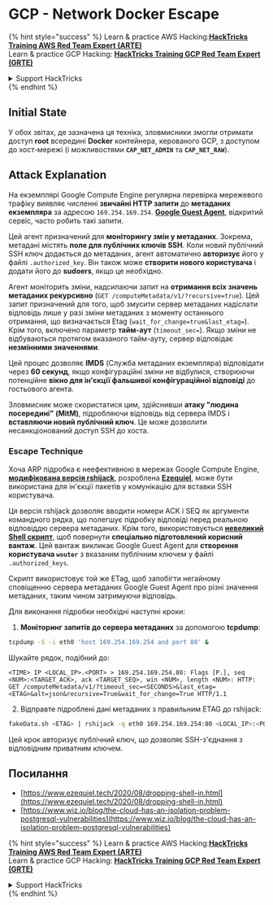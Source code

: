 # GCP - Network Docker Escape

{% hint style="success" %}
Learn & practice AWS Hacking:<img src="../../../.gitbook/assets/image (1) (1) (1) (1).png" alt="" data-size="line">[**HackTricks Training AWS Red Team Expert (ARTE)**](https://training.hacktricks.xyz/courses/arte)<img src="../../../.gitbook/assets/image (1) (1) (1) (1).png" alt="" data-size="line">\
Learn & practice GCP Hacking: <img src="../../../.gitbook/assets/image (2) (1).png" alt="" data-size="line">[**HackTricks Training GCP Red Team Expert (GRTE)**<img src="../../../.gitbook/assets/image (2) (1).png" alt="" data-size="line">](https://training.hacktricks.xyz/courses/grte)

<details>

<summary>Support HackTricks</summary>

* Check the [**subscription plans**](https://github.com/sponsors/carlospolop)!
* **Join the** 💬 [**Discord group**](https://discord.gg/hRep4RUj7f) or the [**telegram group**](https://t.me/peass) or **follow** us on **Twitter** 🐦 [**@hacktricks\_live**](https://twitter.com/hacktricks_live)**.**
* **Share hacking tricks by submitting PRs to the** [**HackTricks**](https://github.com/carlospolop/hacktricks) and [**HackTricks Cloud**](https://github.com/carlospolop/hacktricks-cloud) github repos.

</details>
{% endhint %}

## Initial State

У обох звітах, де зазначена ця техніка, зловмисники змогли отримати доступ **root** всередині **Docker** контейнера, керованого GCP, з доступом до хост-мережі (і можливостями **`CAP_NET_ADMIN`** та **`CAP_NET_RAW`**).

## Attack Explanation

На екземплярі Google Compute Engine регулярна перевірка мережевого трафіку виявляє численні **звичайні HTTP запити** до **метаданих екземпляра** за адресою `169.254.169.254`. [**Google Guest Agent**](https://github.com/GoogleCloudPlatform/guest-agent), відкритий сервіс, часто робить такі запити.

Цей агент призначений для **моніторингу змін у метаданих**. Зокрема, метадані містять **поле для публічних ключів SSH**. Коли новий публічний SSH ключ додається до метаданих, агент автоматично **авторизує** його у файлі `.authorized_key`. Він також може **створити нового користувача** і додати його до **sudoers**, якщо це необхідно.

Агент моніторить зміни, надсилаючи запит на **отримання всіх значень метаданих рекурсивно** (`GET /computeMetadata/v1/?recursive=true`). Цей запит призначений для того, щоб змусити сервер метаданих надіслати відповідь лише у разі зміни метаданих з моменту останнього отримання, що визначається Etag (`wait_for_change=true&last_etag=`). Крім того, включено параметр **тайм-аут** (`timeout_sec=`). Якщо зміни не відбуваються протягом вказаного тайм-ауту, сервер відповідає **незмінними значеннями**.

Цей процес дозволяє **IMDS** (Служба метаданих екземпляра) відповідати через **60 секунд**, якщо конфігураційні зміни не відбулися, створюючи потенційне **вікно для ін'єкції фальшивої конфігураційної відповіді** до гостьового агента.

Зловмисник може скористатися цим, здійснивши **атаку "людина посередині" (MitM)**, підробляючи відповідь від сервера IMDS і **вставляючи новий публічний ключ**. Це може дозволити несанкціонований доступ SSH до хоста.

### Escape Technique

Хоча ARP підробка є неефективною в мережах Google Compute Engine, [**модифікована версія rshijack**](https://github.com/ezequielpereira/rshijack), розроблена [**Ezequiel**](https://www.ezequiel.tech/2020/08/dropping-shell-in.html), може бути використана для ін'єкції пакетів у комунікацію для вставки SSH користувача.

Ця версія rshijack дозволяє вводити номери ACK і SEQ як аргументи командного рядка, що полегшує підробку відповіді перед реальною відповіддю сервера метаданих. Крім того, використовується [**невеликий Shell скрипт**](https://gist.github.com/ezequielpereira/914c2aae463409e785071213b059f96c#file-fakedata-sh), щоб повернути **спеціально підготовлений корисний вантаж**. Цей вантаж викликає Google Guest Agent для **створення користувача `wouter`** з вказаним публічним ключем у файлі `.authorized_keys`.

Скрипт використовує той же ETag, щоб запобігти негайному сповіщенню сервера метаданих Google Guest Agent про різні значення метаданих, таким чином затримуючи відповідь.

Для виконання підробки необхідні наступні кроки:

1. **Моніторинг запитів до сервера метаданих** за допомогою **tcpdump**:
```bash
tcpdump -S -i eth0 'host 169.254.169.254 and port 80' &
```
Шукайте рядок, подібний до:
```
<TIME> IP <LOCAL_IP>.<PORT> > 169.254.169.254.80: Flags [P.], seq <NUM>:<TARGET_ACK>, ack <TARGET_SEQ>, win <NUM>, length <NUM>: HTTP: GET /computeMetadata/v1/?timeout_sec=<SECONDS>&last_etag=<ETAG>&alt=json&recursive=True&wait_for_change=True HTTP/1.1
```
2. Відправте підроблені дані метаданих з правильним ETAG до rshijack:
```bash
fakeData.sh <ETAG> | rshijack -q eth0 169.254.169.254:80 <LOCAL_IP>:<PORT> <TARGET_SEQ> <TARGET_ACK>; ssh -i id_rsa -o StrictHostKeyChecking=no wouter@localhost
```
Цей крок авторизує публічний ключ, що дозволяє SSH-з'єднання з відповідним приватним ключем.

## Посилання

* [https://www.ezequiel.tech/2020/08/dropping-shell-in.html](https://www.ezequiel.tech/2020/08/dropping-shell-in.html)
* [https://www.wiz.io/blog/the-cloud-has-an-isolation-problem-postgresql-vulnerabilities](https://www.wiz.io/blog/the-cloud-has-an-isolation-problem-postgresql-vulnerabilities)

{% hint style="success" %}
Learn & practice AWS Hacking:<img src="../../../.gitbook/assets/image (1) (1) (1) (1).png" alt="" data-size="line">[**HackTricks Training AWS Red Team Expert (ARTE)**](https://training.hacktricks.xyz/courses/arte)<img src="../../../.gitbook/assets/image (1) (1) (1) (1).png" alt="" data-size="line">\
Learn & practice GCP Hacking: <img src="../../../.gitbook/assets/image (2) (1).png" alt="" data-size="line">[**HackTricks Training GCP Red Team Expert (GRTE)**<img src="../../../.gitbook/assets/image (2) (1).png" alt="" data-size="line">](https://training.hacktricks.xyz/courses/grte)

<details>

<summary>Support HackTricks</summary>

* Check the [**subscription plans**](https://github.com/sponsors/carlospolop)!
* **Join the** 💬 [**Discord group**](https://discord.gg/hRep4RUj7f) or the [**telegram group**](https://t.me/peass) or **follow** us on **Twitter** 🐦 [**@hacktricks\_live**](https://twitter.com/hacktricks_live)**.**
* **Share hacking tricks by submitting PRs to the** [**HackTricks**](https://github.com/carlospolop/hacktricks) and [**HackTricks Cloud**](https://github.com/carlospolop/hacktricks-cloud) github repos.

</details>
{% endhint %}
